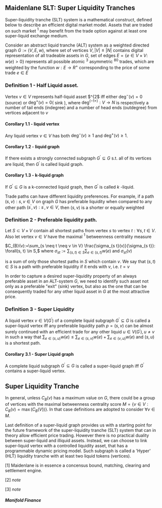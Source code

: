 ## Maidenlane SLT: Super Liquidity Tranches

Super-liquidity tranche (SLT) system is a mathematical construct, defined below to describe an efficient digital market model. Assets that are traded on such market $^{1}$ may benefit from the trade option against at least one super-liquid exchange medium.

Consider an abstract liquid tranche (ALT) system as a weighted directed graph $G:=(V, E, w),$ where set of vertices $V,|V| \leq| N |$ contains digital representation of all tradeable assets in $G,$ set of edges $E=\{e \in V \times V:$ $w(e)>0\}$ represents all possible atomic $^{3}$ asymmetric $^{80}$ trades, which are weighted by the function $w: E \rightarrow R ^{+}$ corresponding to the price of some trade $e \in E$

### Definition 1 - Half Liquid asset.

Vertex $v \in V$ represents half-liquid asset $^{2$ iff either $\operatorname{deg}^{-}(v)=0$ (source) or $\operatorname{deg}^{+}(v)=0($ sink $),$ where $\operatorname{deg}^{(-1+)}: V \rightarrow N$ is respectively a number of tail ends (indegree) and a number of head ends (outdegree) from vertices adjacent to $v$

#### Corollary 1.1 - liquid vertex

Any liquid vertex $v \in V$ has both $\operatorname{deg}^{-}(v) \geq 1$ and $\operatorname{deg}^{+}(v) \geq 1$.

#### Corollary 1.2 - liquid graph

If there exists a strongly connected subgraph $G^{\prime} \subseteq G$ s.t. all of its vertices are liquid, then $G^{\prime}$ is called liquid graph.

#### Corollary 1.3 - k-liquid graph

If $G^{\prime} \subseteq G$ is a k-connected liquid graph, then $G^{\prime}$ is called $k$ -liquid.

Trade paths can have different liquidity preferences. For example, if a path $(s, v): s, v \in V$ on graph $G$ has preferable liquidity when compared to any other path $\left(s^{\prime}, v\right): s^{\prime}, v \in V,$ then $(s, v)$ is a shorter or equally weighted

### Definition 2 - Preferable liquidity path.

Let $S \subset V \times V$ contain all shortest paths from vertex $s$ to vertex $t: \forall s, t \in
V$. Also let vertex $v \in V$ have the maximal $^{1}$ betweenness centrality measure

$C_{B}(v):=\sum_{s \neq t \neq v \in V} \frac{\sigma_{s t}(v)}{\sigma_{s t}}: \forall(s, t) \in S,$
where $\sigma_{s t}:=\sum_{(s, t) \in S} \sum_{e \in(s, t)} w(e)$ and $\sigma_{s t}(v)$

is a sum of only those shortest paths in $S$ which contain $v$. We say that
$(s, t) \in S$ is a path with preferable liquidity if it ends with $v,$ i.e. $t=v$

In order to capture a desired super-liquidity property of an always preferable asset in an ALT-system $G,$ we need to identify such asset not only as a preferable "exit" (sink) vertex, but also as the one that can be consequently traded for any other liquid asset in $G$ at the most
attractive price.

### Definition 3 - Super Liquidity

A liquid vertex $v \in V\left(G^{\prime}\right)$ of a complete liquid subgraph $G^{\prime} \subseteq
G$ is called a super-liquid vertex iff any preferable liquidity path $p=(s, v)$ can be almost surely
continued with an efficient trade for any other liquid $u \in V\left(G^{\prime}\right), u \neq v$ in
such a way that $\sum_{e \in(s, u)} w(e) \leq \sum_{e \in(s, v)} w(e)+\sum_{e \in(v, u)} w(e)$ and
$(s, u)$ is a shortest path.

#### Corollary 3.1 - Super Liquid graph

A complete liquid subgraph $G^{\prime} \subseteq G$ is called a super-liquid graph iff $G^{\prime}$
contains a super-liquid vertex.

## Super Liquidity Tranche

In general, unless $C_{B}(v)$ has a maximum value on $G,$ there could be a group of vertices with the maximal betweenness centrality score $M=\left\{v \in V: C_{B}(v)=\max \left(C_{B}(V)\right)\right\} .$ In that case definitions are adopted to consider $\forall v \in M$.

Last definition of a super-liquid graph provides us with a starting point
for the future framework of the super-liquidity tranche (SLT) system that
can in theory allow efficient price trading. However there is no practical duality
between super-liquid and illiquid assets. Instead, we can choose to link
super-liquid vertex with a controlled liquidity asset, that has a programmable
dynamic pricing model. Such subgraph is called a 'Hyper'
(HLT) liquidity tranche with at least two liquid tokens (vertices).

[1] Maidenlane is in essence a concensus bound, matching, clearing and settlement engine.

[2] _note_

[3] _note_

##### Manifold Finance
